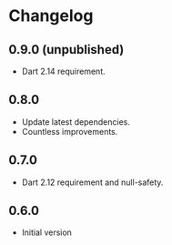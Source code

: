 # Changelog

## 0.9.0 (unpublished)

- Dart 2.14 requirement.

## 0.8.0

- Update latest dependencies.
- Countless improvements.

## 0.7.0

- Dart 2.12 requirement and null-safety.

## 0.6.0

- Initial version
